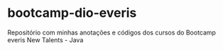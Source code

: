 # bootcamp-dio-everis
Repositório com minhas anotações e códigos dos cursos do Bootcamp everis New Talents - Java
